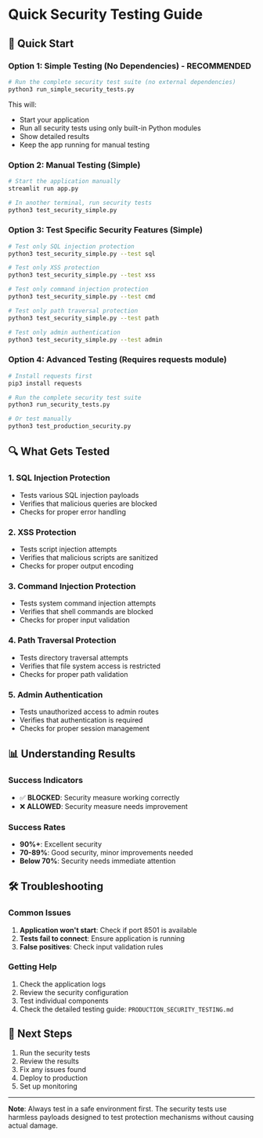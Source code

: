 # Quick Security Testing Guide

## 🚀 Quick Start

### Option 1: Simple Testing (No Dependencies) - **RECOMMENDED**

```bash
# Run the complete security test suite (no external dependencies)
python3 run_simple_security_tests.py
```

This will:

- Start your application
- Run all security tests using only built-in Python modules
- Show detailed results
- Keep the app running for manual testing

### Option 2: Manual Testing (Simple)

```bash
# Start the application manually
streamlit run app.py

# In another terminal, run security tests
python3 test_security_simple.py
```

### Option 3: Test Specific Security Features (Simple)

```bash
# Test only SQL injection protection
python3 test_security_simple.py --test sql

# Test only XSS protection
python3 test_security_simple.py --test xss

# Test only command injection protection
python3 test_security_simple.py --test cmd

# Test only path traversal protection
python3 test_security_simple.py --test path

# Test only admin authentication
python3 test_security_simple.py --test admin
```

### Option 4: Advanced Testing (Requires requests module)

```bash
# Install requests first
pip3 install requests

# Run the complete security test suite
python3 run_security_tests.py

# Or test manually
python3 test_production_security.py
```

## 🔍 What Gets Tested

### 1. SQL Injection Protection

- Tests various SQL injection payloads
- Verifies that malicious queries are blocked
- Checks for proper error handling

### 2. XSS Protection

- Tests script injection attempts
- Verifies that malicious scripts are sanitized
- Checks for proper output encoding

### 3. Command Injection Protection

- Tests system command injection attempts
- Verifies that shell commands are blocked
- Checks for proper input validation

### 4. Path Traversal Protection

- Tests directory traversal attempts
- Verifies that file system access is restricted
- Checks for proper path validation

### 5. Admin Authentication

- Tests unauthorized access to admin routes
- Verifies that authentication is required
- Checks for proper session management

## 📊 Understanding Results

### Success Indicators

- ✅ **BLOCKED**: Security measure working correctly
- ❌ **ALLOWED**: Security measure needs improvement

### Success Rates

- **90%+**: Excellent security
- **70-89%**: Good security, minor improvements needed
- **Below 70%**: Security needs immediate attention

## 🛠️ Troubleshooting

### Common Issues

1. **Application won't start**: Check if port 8501 is available
2. **Tests fail to connect**: Ensure application is running
3. **False positives**: Check input validation rules

### Getting Help

1. Check the application logs
2. Review the security configuration
3. Test individual components
4. Check the detailed testing guide: `PRODUCTION_SECURITY_TESTING.md`

## 🎯 Next Steps

1. Run the security tests
2. Review the results
3. Fix any issues found
4. Deploy to production
5. Set up monitoring

---

**Note**: Always test in a safe environment first. The security tests use harmless payloads designed to test protection mechanisms without causing actual damage.
